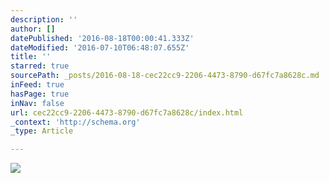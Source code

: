 ```yaml
---
description: ''
author: []
datePublished: '2016-08-18T00:00:41.333Z'
dateModified: '2016-07-10T06:48:07.655Z'
title: ''
starred: true
sourcePath: _posts/2016-08-18-cec22cc9-2206-4473-8790-d67fc7a8628c.md
inFeed: true
hasPage: true
inNav: false
url: cec22cc9-2206-4473-8790-d67fc7a8628c/index.html
_context: 'http://schema.org'
_type: Article

---
```

![](https://the-grid-user-content.s3-us-west-2.amazonaws.com/c6528749-dafb-4c0d-9c28-335eea90a916.jpg)